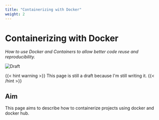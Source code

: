 ```yaml
---
title: "Containerizing with Docker"
weight: 2
---
```


# Containerizing with Docker
*How to use Docker and Containers to allow better code reuse and reproducibility.*

![Draft](https://img.shields.io/badge/status-draft-red)

{{< hint warning >}}
This page is still a draft because I'm still writing it.
{{< /hint >}}

## Aim
This page aims to describe how to containerize projects using docker and docker hub.
